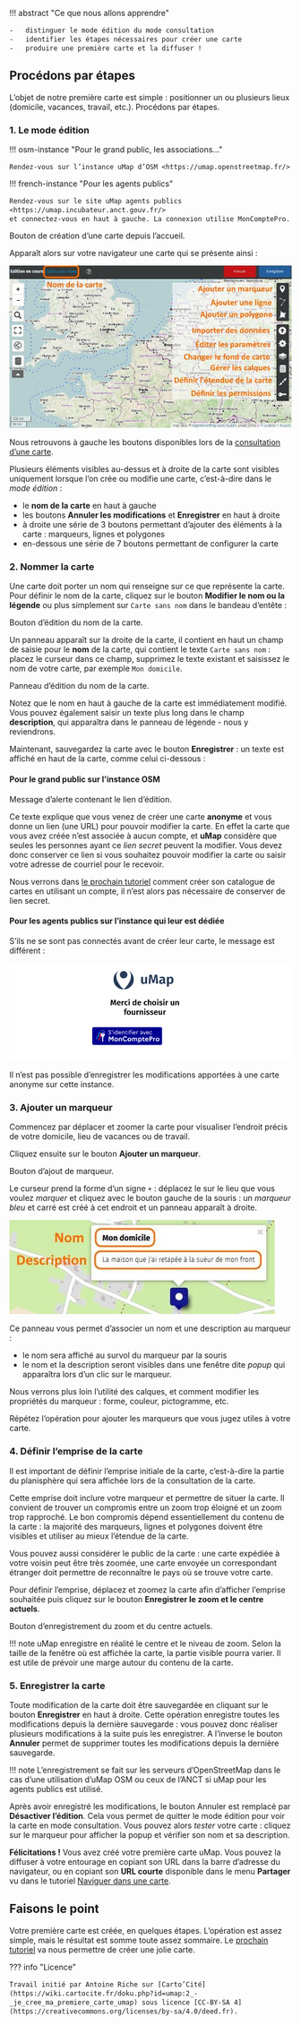 !!! abstract "Ce que nous allons apprendre"

    -   distinguer le mode édition du mode consultation
    -   identifier les étapes nécessaires pour créer une carte
    -   produire une première carte et la diffuser !

## Procédons par étapes

L’objet de notre première carte est simple : positionner un ou plusieurs
lieux (domicile, vacances, travail, etc.). Procédons par étapes.

### 1. Le mode édition

!!! osm-instance "Pour le grand public, les associations…"

    Rendez-vous sur l’instance uMap d’OSM <https://umap.openstreetmap.fr/>

!!! french-instance "Pour les agents publics"

    Rendez-vous sur le site uMap agents publics <https://umap.incubateur.anct.gouv.fr/>
    et connectez-vous en haut à gauche. La connexion utilise MonComptePro.

<shot-scraper
    data-output="static/tutoriels/create-map.png"
    data-url="https://umap.openstreetmap.fr/fr/"
    data-alt="Bouton de création d’une carte depuis l’accueil."
    data-width="176"
    data-height="119"
    data-selector=".button.button-primary"
    data-padding="5"
    >Bouton de création d’une carte depuis l’accueil.</shot-scraper>


Apparaît alors sur votre navigateur une carte qui se présente ainsi :

![umap_edition.jpg](../../static/tutoriels/2-je-cree-ma-premiere-carte-umap/umap_edition.jpg)

Nous retrouvons à gauche les boutons disponibles lors de la
[consultation d’une carte](1-browsing-a-map.md).

Plusieurs éléments visibles au-dessus et à droite de la carte sont
visibles uniquement lorsque l’on crée ou modifie une carte, c’est-à-dire
dans le *mode édition* :

-   le **nom de la carte** en haut à gauche
-   les boutons **Annuler les modifications** et **Enregistrer** en haut à droite
-   à droite une série de 3 boutons permettant d’ajouter des éléments à
    la carte : marqueurs, lignes et polygones
-   en-dessous une série de 7 boutons permettant de configurer la carte

### 2. Nommer la carte

Une carte doit porter un nom qui renseigne sur ce que représente la carte.
Pour définir le nom de la carte, cliquez sur le bouton
**Modifier le nom ou la légende** ou plus simplement sur `Carte sans nom` dans
le bandeau d’entête :

<shot-scraper
    data-output="static/tutoriels/modify-name.png"
    data-url="https://umap.openstreetmap.fr/fr/map/new/"
    data-alt="Bouton d’édition du nom de la carte."
    data-width="46"
    data-height="47"
    data-selector=".leaflet-toolbar-icon.umap-control-caption"
    data-padding="5"
    >Bouton d’édition du nom de la carte.</shot-scraper>

Un panneau apparaît sur la droite de la carte, il contient en haut un
champ de saisie pour le **nom** de la carte, qui contient le texte
`Carte sans nom` : placez le curseur dans ce champ, supprimez le texte
existant et saisissez le nom de votre carte, par exemple `Mon domicile`.

<shot-scraper
    data-output="static/tutoriels/modify-name-panel.png"
    data-url="https://umap.openstreetmap.fr/fr/map/new/"
    data-alt="Panneau d’édition du nom de la carte."
    data-width="410"
    data-height="382"
    data-selector=".panel.right"
    data-padding="5"
    data-javascript="document.querySelector('button.map-name').click()"
    >Panneau d’édition du nom de la carte.</shot-scraper>

Notez que le nom en haut à gauche de la carte est immédiatement modifié.
Vous pouvez également saisir un texte plus long dans le champ
**description**, qui apparaîtra dans le panneau de légende - nous y
reviendrons.

Maintenant, sauvegardez la carte avec le bouton **Enregistrer** : un
texte est affiché en haut de la carte, comme celui ci-dessous :

#### Pour le grand public sur l'instance OSM

<shot-scraper
    data-output="static/tutoriels/create-map-alert.png"
    data-url="https://umap.openstreetmap.fr/fr/map/new/"
    data-alt="Message d’alerte contenant le lien d’édition."
    data-width="790"
    data-height="226"
    data-selector='umap-alert-creation [role="dialog"]'
    >Message d’alerte contenant le lien d’édition.</shot-scraper>

Ce texte explique que vous venez de créer une carte **anonyme** et vous
donne un lien (une URL) pour pouvoir modifier la carte. En effet la
carte que vous avez créée n’est associée à aucun compte, et **uMap**
considère que seules les personnes ayant ce *lien secret* peuvent la
modifier. Vous devez donc conserver ce lien si vous souhaitez pouvoir
modifier la carte ou saisir votre adresse de courriel pour le recevoir.

Nous verrons dans [le prochain tutoriel](3-create-account.md)
comment créer son catalogue de cartes en utilisant un compte, il n’est alors pas
nécessaire de conserver de lien secret.

#### Pour les agents publics sur l’instance qui leur est dédiée

S’ils ne se sont pas connectés avant de créer leur carte, le message est différent :

![Le lien vers la connexion MonComptePro](../../static/tutoriels/moncomptepro-connexion.png)

Il n’est pas possible d’enregistrer les modifications apportées à une carte anonyme sur cette instance.

### 3. Ajouter un marqueur

Commencez par déplacer et zoomer la carte pour visualiser l’endroit
précis de votre domicile, lieu de vacances ou de travail.

Cliquez ensuite sur le bouton **Ajouter un marqueur**.

<shot-scraper
    data-output="static/tutoriels/draw-marker.png"
    data-url="https://umap.openstreetmap.fr/fr/map/new/"
    data-alt="Bouton d’ajout de marqueur."
    data-width="46"
    data-height="47"
    data-selector=".leaflet-toolbar-icon.umap-draw-marker"
    data-padding="5"
    >Bouton d’ajout de marqueur.</shot-scraper>

Le curseur prend la forme d’un signe
`+` : déplacez le sur le lieu que vous voulez *marquer* et cliquez avec
le bouton gauche de la souris : un *marqueur bleu* et carré est créé à
cet endroit et un panneau apparaît à droite.

![Un marqueur uMap.](../../static/tutoriels/2-je-cree-ma-premiere-carte-umap/umap_marqueur.jpg)

Ce panneau vous permet
d’associer un nom et une description au marqueur :

-   le nom sera affiché au survol du marqueur par la souris
-   le nom et la description seront visibles dans une fenêtre dite
    *popup* qui apparaîtra lors d’un clic sur le marqueur.

Nous verrons plus loin l’utilité des calques, et comment modifier les
propriétés du marqueur : forme, couleur, pictogramme, etc.

Répétez l’opération pour ajouter les marqueurs que vous jugez utiles à
votre carte.

### 4. Définir l’emprise de la carte

Il est important de définir l’emprise initiale de la carte, c’est-à-dire
la partie du planisphère qui sera affichée lors de la consultation de la
carte.

Cette emprise doit inclure votre marqueur et permettre de situer la
carte. Il convient de trouver un compromis entre un zoom trop éloigné et
un zoom trop rapproché. Le bon compromis dépend essentiellement du
contenu de la carte : la majorité des marqueurs, lignes et polygones
doivent être visibles et utiliser au mieux l’étendue de la carte.

Vous pouvez aussi considérer le public de la carte : une carte expédiée
à votre voisin peut être très zoomée, une carte envoyée un correspondant
étranger doit permettre de reconnaître le pays où se trouve votre carte.


Pour définir
l’emprise, déplacez et zoomez la carte afin d’afficher l’emprise
souhaitée puis cliquez sur le bouton **Enregistrer le zoom et le centre
actuels**.

<shot-scraper
    data-output="static/tutoriels/register-zoom.png"
    data-url="https://umap.openstreetmap.fr/fr/map/new/"
    data-alt="Bouton d’enregistrement du zoom et du centre actuels."
    data-width="46"
    data-height="47"
    data-selector=".leaflet-toolbar-icon.update-map-extent"
    data-padding="5"
    >Bouton d’enregistrement du zoom et du centre actuels.</shot-scraper>

!!! note
    uMap enregistre en réalité le centre et le niveau de
    zoom. Selon la taille de la fenêtre où est affichée la carte, la partie
    visible pourra varier. Il est utile de prévoir une marge autour du
    contenu de la carte.

### 5. Enregistrer la carte

Toute modification de la carte doit être sauvegardée
en cliquant sur le bouton **Enregistrer** en haut à droite. Cette
opération enregistre toutes les modifications depuis la dernière
sauvegarde : vous pouvez donc réaliser plusieurs modifications à la
suite puis les enregistrer. A l’inverse le bouton **Annuler** permet de
supprimer toutes les modifications depuis la dernière sauvegarde.

!!! note
    L’enregistrement se fait sur les serveurs d’OpenStreetMap dans le cas
    d’une utilisation d’uMap OSM ou ceux de l’ANCT si uMap pour
    les agents publics est utilisé.


Après avoir enregistré les modifications, le bouton Annuler est remplacé
par **Désactiver l’édition**. Cela vous permet de quitter le mode
édition pour voir la carte en mode consultation. Vous pouvez alors
*tester* votre carte : cliquez sur le marqueur pour afficher la popup et
vérifier son nom et sa description.

**Félicitations !** Vous avez créé votre première carte uMap. Vous
pouvez la diffuser à votre entourage en copiant son URL dans la barre
d’adresse du navigateur, ou en copiant son **URL courte** disponible
dans le menu **Partager** vu dans le tutoriel
[Naviguer dans une carte](1-browsing-a-map.md).

## Faisons le point

Votre première carte est créée, en quelques étapes. L’opération est
assez simple, mais le résultat est somme toute assez sommaire. Le
[prochain tutoriel](3-create-account.md) va nous
permettre de créer une jolie carte.


??? info "Licence"

    Travail initié par Antoine Riche sur [Carto’Cité](https://wiki.cartocite.fr/doku.php?id=umap:2_-_je_cree_ma_premiere_carte_umap) sous licence [CC-BY-SA 4](https://creativecommons.org/licenses/by-sa/4.0/deed.fr).

